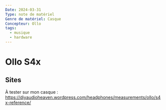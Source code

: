 ```yaml
---
Date: 2024-03-31
Type: note de matériel
Genre de matériel: Casque
Concepteur: Ollo
tags:
  - musique
  - hardware
---
```

# Ollo S4x
## Sites 
À tester sur mon casque :
https://diyaudioheaven.wordpress.com/headphones/measurements/ollo/s4x-reference/

